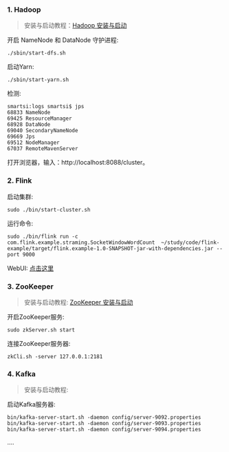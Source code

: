 ### 1. Hadoop

> 安装与启动教程：[Hadoop 安装与启动](http://smartsi.club/hadoop-setup-and-start.html)

开启 NameNode 和 DataNode 守护进程:
```
./sbin/start-dfs.sh
```
启动Yarn:
```
./sbin/start-yarn.sh
```
检测:
```
smartsi:logs smartsi$ jps
68833 NameNode
69425 ResourceManager
68928 DataNode
69040 SecondaryNameNode
69669 Jps
69512 NodeManager
67037 RemoteMavenServer
```
打开浏览器，输入：http://localhost:8088/cluster。

### 2. Flink
启动集群:
```
sudo ./bin/start-cluster.sh
```
运行命令:
```
sudo ./bin/flink run -c com.flink.example.straming.SocketWindowWordCount  ~/study/code/flink-example/target/flink.example-1.0-SNAPSHOT-jar-with-dependencies.jar --port 9000
```
WebUI: [点击这里](http://localhost:8081/#/overview)

### 3. ZooKeeper

> 安装与启动教程: [ZooKeeper 安装与启动](http://smartsi.club/zookeeper-setup-and-run.html)

开启ZooKeeper服务:
```
sudo zkServer.sh start
```
连接ZooKeeper服务器:
```
zkCli.sh -server 127.0.0.1:2181
```

### 4. Kafka

> 安装与启动教程: []()

启动Kafka服务器:
```
bin/kafka-server-start.sh -daemon config/server-9092.properties
bin/kafka-server-start.sh -daemon config/server-9093.properties
bin/kafka-server-start.sh -daemon config/server-9094.properties
```


....
